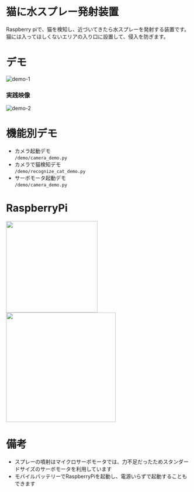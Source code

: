 # 猫に水スプレー発射装置

Raspberry piで、猫を検知し、近づいてきたら水スプレーを発射する装置です。  
猫には入ってほしくないエリアの入り口に設置して、侵入を防ぎます。

# デモ
![demo-1](https://user-images.githubusercontent.com/17726777/115885175-a3792600-a48a-11eb-8c8d-9c7f01e54077.gif)


### 実践映像
![demo-2](https://user-images.githubusercontent.com/17726777/115889918-5e0b2780-a48f-11eb-82b9-3822a14c8fe9.gif)


# 機能別デモ

- カメラ起動デモ  
  `/demo/camera_demo.py`
- カメラで猫検知デモ  
  `/demo/recognize_cat_demo.py`
- サーボモータ起動デモ  
  `/demo/camera_demo.py`

# RaspberryPi

<img src="https://user-images.githubusercontent.com/17726777/115890785-44b6ab00-a490-11eb-82fc-a6e250a0b804.jpg" width="250" />

<img src="https://user-images.githubusercontent.com/17726777/115890801-48e2c880-a490-11eb-937e-df900d5354bb.jpg" width="300" />

# 備考

- スプレーの噴射はマイクロサーボモータでは、力不足だったためスタンダードサイズのサーボモータを利用しています
- モバイルバッテリーでRaspberryPiを起動し、電源いらずで起動することもできます
